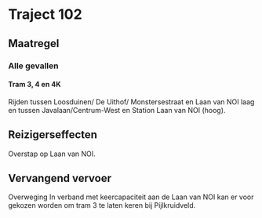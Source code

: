 # Traject 102
## Maatregel
### Alle gevallen

#### Tram 3, 4 en 4K
Rijden tussen Loosduinen/ De Uithof/ Monstersestraat en Laan van NOI laag en tussen Javalaan/Centrum-West en Station Laan van NOI (hoog).

## Reizigerseffecten
Overstap op Laan van NOI.

## Vervangend vervoer

Overweging
In verband met keercapaciteit aan de Laan van NOI kan er voor gekozen worden om tram 3 te laten keren bij Pijlkruidveld.


